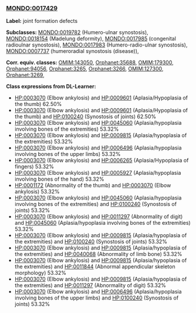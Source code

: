 
### [MONDO:0017429](http://purl.obolibrary.org/obo/MONDO_0017429)
**Label:** joint formation defects

**Subclasses:** [MONDO:0019782](http://purl.obolibrary.org/obo/MONDO_0019782) (Humero-ulnar synostosis), [MONDO:0018154](http://purl.obolibrary.org/obo/MONDO_0018154) (Madelung deformity), [MONDO:0017985](http://purl.obolibrary.org/obo/MONDO_0017985) (congenital radioulnar synostosis), [MONDO:0017983](http://purl.obolibrary.org/obo/MONDO_0017983) (Humero-radio-ulnar synostosis), [MONDO:0007737](http://purl.obolibrary.org/obo/MONDO_0007737) (humeroradial synostosis (disease)), 

**Corr. equiv. classes:** [OMIM:143050](http://purl.obolibrary.org/obo/OMIM_143050), [Orphanet:35688](http://www.orpha.net/ORDO/Orphanet_35688), [OMIM:179300](http://purl.obolibrary.org/obo/OMIM_179300), [Orphanet:94056](http://www.orpha.net/ORDO/Orphanet_94056), [Orphanet:3265](http://www.orpha.net/ORDO/Orphanet_3265), [Orphanet:3266](http://www.orpha.net/ORDO/Orphanet_3266), [OMIM:127300](http://purl.obolibrary.org/obo/OMIM_127300), [Orphanet:3269](http://www.orpha.net/ORDO/Orphanet_3269), 

**Class expressions from DL-Learner:**

- [HP:0003070](http://purl.obolibrary.org/obo/HP_0003070) (Elbow ankylosis) and [HP:0009601](http://purl.obolibrary.org/obo/HP_0009601) (Aplasia/Hypoplasia of the thumb) 62.50%
- [HP:0003070](http://purl.obolibrary.org/obo/HP_0003070) (Elbow ankylosis) and [HP:0009601](http://purl.obolibrary.org/obo/HP_0009601) (Aplasia/Hypoplasia of the thumb) and [HP:0100240](http://purl.obolibrary.org/obo/HP_0100240) (Synostosis of joints) 62.50%
- [HP:0003070](http://purl.obolibrary.org/obo/HP_0003070) (Elbow ankylosis) and [HP:0045060](http://purl.obolibrary.org/obo/HP_0045060) (Aplasia/hypoplasia involving bones of the extremities) 53.32%
- [HP:0003070](http://purl.obolibrary.org/obo/HP_0003070) (Elbow ankylosis) and [HP:0009815](http://purl.obolibrary.org/obo/HP_0009815) (Aplasia/hypoplasia of the extremities) 53.32%
- [HP:0003070](http://purl.obolibrary.org/obo/HP_0003070) (Elbow ankylosis) and [HP:0006496](http://purl.obolibrary.org/obo/HP_0006496) (Aplasia/hypoplasia involving bones of the upper limbs) 53.32%
- [HP:0003070](http://purl.obolibrary.org/obo/HP_0003070) (Elbow ankylosis) and [HP:0006265](http://purl.obolibrary.org/obo/HP_0006265) (Aplasia/Hypoplasia of fingers) 53.32%
- [HP:0003070](http://purl.obolibrary.org/obo/HP_0003070) (Elbow ankylosis) and [HP:0005927](http://purl.obolibrary.org/obo/HP_0005927) (Aplasia/hypoplasia involving bones of the hand) 53.32%
- [HP:0001172](http://purl.obolibrary.org/obo/HP_0001172) (Abnormality of the thumb) and [HP:0003070](http://purl.obolibrary.org/obo/HP_0003070) (Elbow ankylosis) 53.32%
- [HP:0003070](http://purl.obolibrary.org/obo/HP_0003070) (Elbow ankylosis) and [HP:0045060](http://purl.obolibrary.org/obo/HP_0045060) (Aplasia/hypoplasia involving bones of the extremities) and [HP:0100240](http://purl.obolibrary.org/obo/HP_0100240) (Synostosis of joints) 53.32%
- [HP:0003070](http://purl.obolibrary.org/obo/HP_0003070) (Elbow ankylosis) and [HP:0011297](http://purl.obolibrary.org/obo/HP_0011297) (Abnormality of digit) and [HP:0045060](http://purl.obolibrary.org/obo/HP_0045060) (Aplasia/hypoplasia involving bones of the extremities) 53.32%
- [HP:0003070](http://purl.obolibrary.org/obo/HP_0003070) (Elbow ankylosis) and [HP:0009815](http://purl.obolibrary.org/obo/HP_0009815) (Aplasia/hypoplasia of the extremities) and [HP:0100240](http://purl.obolibrary.org/obo/HP_0100240) (Synostosis of joints) 53.32%
- [HP:0003070](http://purl.obolibrary.org/obo/HP_0003070) (Elbow ankylosis) and [HP:0009815](http://purl.obolibrary.org/obo/HP_0009815) (Aplasia/hypoplasia of the extremities) and [HP:0040068](http://purl.obolibrary.org/obo/HP_0040068) (Abnormality of limb bone) 53.32%
- [HP:0003070](http://purl.obolibrary.org/obo/HP_0003070) (Elbow ankylosis) and [HP:0009815](http://purl.obolibrary.org/obo/HP_0009815) (Aplasia/hypoplasia of the extremities) and [HP:0011844](http://purl.obolibrary.org/obo/HP_0011844) (Abnormal appendicular skeleton morphology) 53.32%
- [HP:0003070](http://purl.obolibrary.org/obo/HP_0003070) (Elbow ankylosis) and [HP:0009815](http://purl.obolibrary.org/obo/HP_0009815) (Aplasia/hypoplasia of the extremities) and [HP:0011297](http://purl.obolibrary.org/obo/HP_0011297) (Abnormality of digit) 53.32%
- [HP:0003070](http://purl.obolibrary.org/obo/HP_0003070) (Elbow ankylosis) and [HP:0006496](http://purl.obolibrary.org/obo/HP_0006496) (Aplasia/hypoplasia involving bones of the upper limbs) and [HP:0100240](http://purl.obolibrary.org/obo/HP_0100240) (Synostosis of joints) 53.32%


